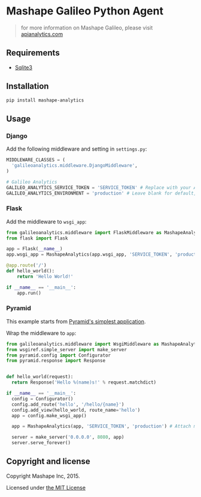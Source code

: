 # Mashape Galileo Python Agent

> for more information on Mashape Galileo, please visit [apianalytics.com](https://www.apianalytics.com)

## Requirements

- [Sqlite3](http://zeromq.org/intro:get-the-software)

## Installation

```sh
pip install mashape-analytics
```

## Usage

### Django

Add the following middleware and setting in `settings.py`:

```python
MIDDLEWARE_CLASSES = (
  'galileoanalytics.middleware.DjangoMiddleware',
)

# Galileo Analytics
GALILEO_ANALYTICS_SERVICE_TOKEN = 'SERVICE_TOKEN' # Replace with your App Service Token
GALILEO_ANALYTICS_ENVIRONMENT = 'production' # Leave blank for default, or replace with your Environment ID
```
### Flask

Add the middleware to `wsgi_app`:

```python
from galileoanalytics.middleware import FlaskMiddleware as MashapeAnalytics
from flask import Flask

app = Flask(__name__)
app.wsgi_app = MashapeAnalytics(app.wsgi_app, 'SERVICE_TOKEN', 'production') # Attach middleware with environment, `production`

@app.route('/')
def hello_world():
    return 'Hello World!'

if __name__ == '__main__':
    app.run()
```

### Pyramid

This example starts from [Pyramid's simplest application](http://docs.pylonsproject.org/docs/pyramid/en/latest/index.html).

Wrap the middleware to `app`:

```python
from galileoanalytics.middleware import WsgiMiddleware as MashapeAnalytics
from wsgiref.simple_server import make_server
from pyramid.config import Configurator
from pyramid.response import Response


def hello_world(request):
  return Response('Hello %(name)s!' % request.matchdict)

if __name__ == '__main__':
  config = Configurator()
  config.add_route('hello', '/hello/{name}')
  config.add_view(hello_world, route_name='hello')
  app = config.make_wsgi_app()

  app = MashapeAnalytics(app, 'SERVICE_TOKEN', 'production') # Attach middleware with environment, `production`

  server = make_server('0.0.0.0', 8080, app)
  server.serve_forever()
```

## Copyright and license

Copyright Mashape Inc, 2015.

Licensed under [the MIT License](https://github.com/mashape/analytics-agent-python/blob/master/LICENSE)
